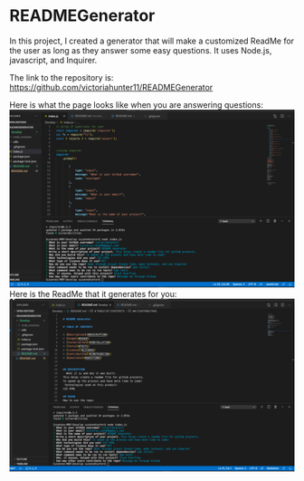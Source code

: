 # READMEGenerator

In this project, I created a generator that will make a customized ReadMe for the user as long as they answer some easy questions. It uses Node.js, javascript, and Inquirer. 

The link to the repository is: https://github.com/victoriahunter11/READMEGenerator

Here is what the page looks like when you are answering questions:
![ReadMeBefore](ReadMeBefore.png)
Here is the ReadMe that it generates for you:
[![Watch the video](ReadMeAfter.png)](https://www.youtube.com/watch?v=teq6agyTfgg&feature=youtu.be)
